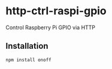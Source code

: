 # http-ctrl-raspi-gpio
Control Raspberry Pi GPIO via HTTP

## Installation

```
npm install onoff
```
